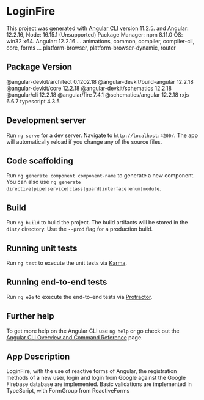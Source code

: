 # LoginFire

This project was generated with [Angular CLI](https://github.com/angular/angular-cli) version 11.2.5. and Angular: 12.2.16, Node: 16.15.1 (Unsupported)
Package Manager: npm 8.11.0 OS: win32 x64. 
Angular: 12.2.16
... animations, common, compiler, compiler-cli, core, forms
... platform-browser, platform-browser-dynamic, router

Package                         Version
---------------------------------------------------------
@angular-devkit/architect       0.1202.18
@angular-devkit/build-angular   12.2.18
@angular-devkit/core            12.2.18
@angular-devkit/schematics      12.2.18
@angular/cli                    12.2.18
@angular/fire                   7.4.1
@schematics/angular             12.2.18
rxjs                            6.6.7
typescript                      4.3.5


## Development server

Run `ng serve` for a dev server. Navigate to `http://localhost:4200/`. The app will automatically reload if you change any of the source files.

## Code scaffolding

Run `ng generate component component-name` to generate a new component. You can also use `ng generate directive|pipe|service|class|guard|interface|enum|module`.

## Build

Run `ng build` to build the project. The build artifacts will be stored in the `dist/` directory. Use the `--prod` flag for a production build.

## Running unit tests

Run `ng test` to execute the unit tests via [Karma](https://karma-runner.github.io).

## Running end-to-end tests

Run `ng e2e` to execute the end-to-end tests via [Protractor](http://www.protractortest.org/).

## Further help

To get more help on the Angular CLI use `ng help` or go check out the [Angular CLI Overview and Command Reference](https://angular.io/cli) page.

## App Description 
LoginFire, with the use of reactive forms of Angular, the registration methods of a new user, login and login from Google against the Google Firebase database are implemented. Basic validations are implemented in TypeScript, with FormGroup from ReactiveForms
